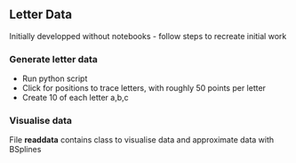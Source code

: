 ## Letter Data

Initially developped without notebooks - follow steps to recreate initial work

### Generate letter data
- Run python script
- Click for positions to trace letters, with roughly 50 points per letter
- Create 10 of each letter a,b,c

### Visualise data
File **readdata** contains class to visualise data and approximate data with BSplines


